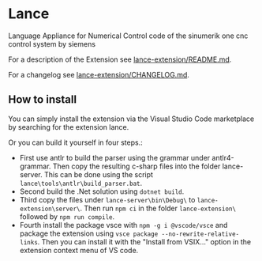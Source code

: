 # Lance
Language Appliance for Numerical Control code of the sinumerik one cnc control system by siemens

For a description of the Extension see [lance-extension/README.md](lance-extension/README.md).

For a changelog see [lance-extension/CHANGELOG.md](lance-extension/CHANGELOG.md).

## How to install
You can simply install the extension via the Visual Studio Code marketplace by searching for the extension lance.

Or you can build it yourself in four steps.:
- First use antlr to build the parser using the grammar under antlr4-grammar. Then copy the resulting c-sharp files into the folder lance-server. This can be done using the script `lance\tools\antlr\build_parser.bat`. 
- Second build the .Net solution using `dotnet build`.
- Third copy the files under `lance-server\bin\Debug\` to `lance-extension\server\`. Then run `npm ci` in the folder `lance-extension\` followed by `npm run compile`.
- Fourth install the package vsce with `npm -g i @vscode/vsce` and package the extension using `vsce package --no-rewrite-relative-links`. Then you can install it with the "Install from VSIX..." option in the extension context menu of VS code.